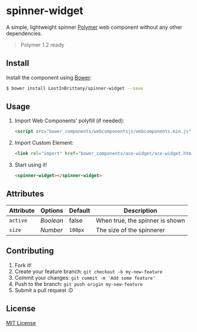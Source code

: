 # spinner-widget #

A simple, lightweight spinner [Polymer](https://www.polymer-project.org/) web component
without any other dependencies.

> Polymer 1.2 ready


## Install

Install the component using [Bower](http://bower.io/):

```sh
$ bower install LostInBrittany/spinner-widget --save
```


## Usage

1. Import Web Components' polyfill (if needed):

    ```html
    <script src="bower_components/webcomponentsjs/webcomponents.min.js"></script>
    ```

2. Import Custom Element:

    ```html
    <link rel="import" href="bower_components/ace-widget/ace-widget.html">
    ```

3. Start using it!

    ```html
    <spinner-widget></spinner-widget>
    ```

## Attributes

Attribute       | Options   | Default | Description
---             | ---       | ---     | ---
`active`        | *Boolean* | false   | When true, the spinner is shown
`size`          | *Number*  | `100px` | The size of the spinnerer



## Contributing

1. Fork it!
2. Create your feature branch: `git checkout -b my-new-feature`
3. Commit your changes: `git commit -m 'Add some feature'`
4. Push to the branch: `git push origin my-new-feature`
5. Submit a pull request :D

## License

[MIT License](http://opensource.org/licenses/MIT)
